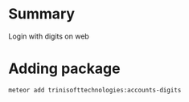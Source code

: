 # Summary
Login with digits on web

# Adding package
```meteor add trinisofttechnologies:accounts-digits```